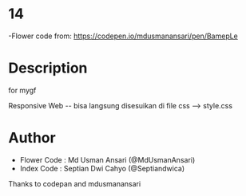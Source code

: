 # 14
-Flower code from: https://codepen.io/mdusmanansari/pen/BamepLe


# Description
for mygf

Responsive Web -- bisa langsung disesuikan di file css --> style.css

# Author
- Flower Code : Md Usman Ansari (@MdUsmanAnsari)
- Index Code : Septian Dwi Cahyo (@Septiandwica)

Thanks to codepan and mdusmanansari
